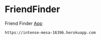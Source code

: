 # FriendFinder

Friend Finder [App](https://intense-mesa-16396.herokuapp.com)

```
https://intense-mesa-16396.herokuapp.com
```